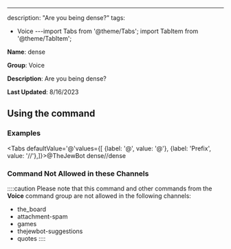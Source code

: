 ---
description: "Are you being dense?"
tags:
  - Voice
---import Tabs from '@theme/Tabs';
import TabItem from '@theme/TabItem';

**Name**: dense

**Group**: Voice

**Description**: Are you being dense?

**Last Updated**: 8/16/2023

## Using the command

### Examples
<Tabs defaultValue='@'values={[ {label: '@', value: '@'}, {label: 'Prefix', value: '//'},]}><TabItem value='@'>@TheJewBot dense</TabItem><TabItem value='//'>//dense</TabItem></Tabs>

### Command Not Allowed in these Channels
::::caution Please note that this command and other commands from the **Voice** command group are not allowed in the following channels:
- the_board
- attachment-spam
- games
- thejewbot-suggestions
- quotes
::::